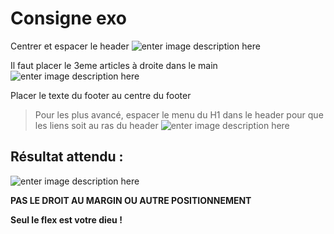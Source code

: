 # Consigne exo

Centrer et espacer le header
![enter image description here](https://image.noelshack.com/fichiers/2023/41/1/1696876505-2023-10-09-20-31-22-document-opera.jpg)

Il faut placer le 3eme articles à droite dans le main
![enter image description here](https://image.noelshack.com/fichiers/2023/41/1/1696876626-2023-10-09-20-36-51-document-opera.jpg)

Placer le texte du footer au centre du footer
  

>Pour les plus avancé, espacer le menu du H1 dans le header pour que les liens soit au ras du header
>![enter image description here](https://image.noelshack.com/fichiers/2023/41/1/1696876505-2023-10-09-20-31-36-document-opera.jpg)

  ## Résultat attendu : 
  ![enter image description here](https://image.noelshack.com/fichiers/2023/41/1/1696876505-2023-10-09-20-34-17-document-opera.jpg)

**PAS LE DROIT AU MARGIN OU AUTRE POSITIONNEMENT**

**Seul le flex est votre dieu !**
